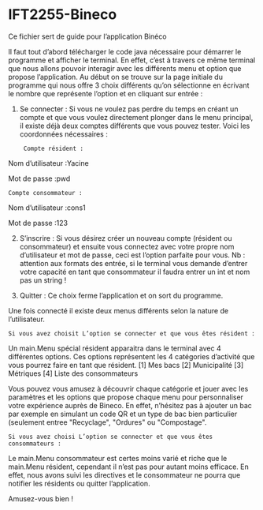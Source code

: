 # IFT2255-Bineco
Ce fichier sert de guide pour l’application Binéco

Il faut tout d’abord télécharger le code java nécessaire pour démarrer le programme et afficher le terminal.
 En effet, c’est à travers ce même terminal que nous allons pouvoir interagir avec les différents menu et option que propose l’application.
Au début on se trouve sur la page initiale du programme qui nous offre 3 choix différents qu’on sélectionne en écrivant le nombre
que représente l’option et en cliquant sur entrée :

1. Se connecter :
  Si vous ne voulez pas perdre du temps en créant un compte et que vous voulez directement plonger dans le menu principal, il existe déjà deux comptes
différents que vous pouvez tester. Voici les coordonnées nécessaires : 

		Compte résident : 
Nom d’utilisateur :Yacine

Mot de passe :pwd

	Compte consommateur : 
 Nom d’utilisateur :cons1
	
 Mot de passe :123
    
2. S’inscrire :
Si vous désirez créer un nouveau compte (résident ou consommateur) et ensuite vous connectez avec votre propre nom d’utilisateur et mot de passe, ceci
est l’option parfaite pour vous.
Nb : attention aux formats des entrée, si le terminal vous demande d’entrer votre capacité en tant que consommateur il faudra entrer un int et nom pas un string !  

0. Quitter : 
Ce choix ferme l’application et on sort du programme.

Une fois connecté il existe deux menus différents selon la nature de l’utilisateur. 

    Si vous avez choisit L’option se connecter et que vous êtes résident :
Un main.Menu spécial résident apparaitra dans le terminal avec 4 différentes options. Ces options représentent les 4 catégories
d’activité que vous pourrez faire en tant que résident.
[1] Mes bacs
[2] Municipalité
[3] Métriques
[4] Liste des consommateurs

  Vous pouvez vous amusez à découvrir chaque catégorie et jouer avec les paramètres et les options que propose chaque
menu pour personnaliser votre expérience auprès de Bineco. En effet, n’hésitez pas à ajouter un bac par exemple en simulant
un code QR et un type de bac bien particulier (seulement entree "Recyclage", "Ordures" ou "Compostage". 

    Si vous avez choisi L’option se connecter et que vous êtes consommateurs :
Le main.Menu consommateur est certes moins varié et riche que le main.Menu résident, cependant il n’est pas pour autant moins efficace.
En effet, nous avons suivi les directives et le consommateur ne pourra que notifier les résidents ou quitter l’application. 

Amusez-vous bien ! 
